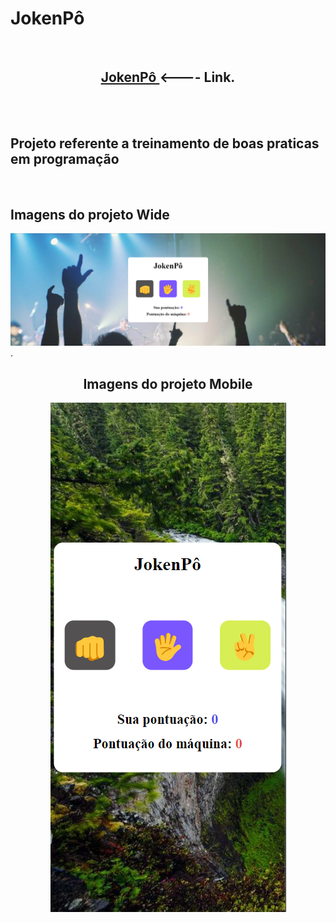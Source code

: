 # JokenPô

<br>
<center><h2> <a href="https://alissonclaro.github.io/Jokempo/" target="_blank"> JokenPô </a>  <---- Link.</h2>  </center>
<br>
<br>
<h2>Projeto referente a treinamento de boas praticas em programação</a></h2>
<br>
<h2>Imagens do projeto Wide</h2>
<img src="imgGitHub/WebCapa.png">
<br>
.
<center><h2>Imagens do projeto Mobile</h2>
<img src="imgGitHub/CellCapa.png"></center>
<br>

